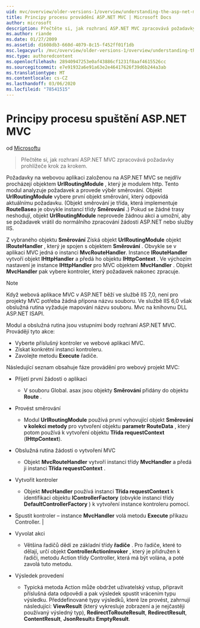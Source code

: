 ```yaml
---
uid: mvc/overview/older-versions-1/overview/understanding-the-asp-net-mvc-execution-process
title: Principy procesu provádění ASP.NET MVC | Microsoft Docs
author: microsoft
description: Přečtěte si, jak rozhraní ASP.NET MVC zpracovává požadavky prohlížeče krok za krokem.
ms.author: riande
ms.date: 01/27/2009
ms.assetid: d1608db3-660d-4079-8c15-f452ff01f1db
msc.legacyurl: /mvc/overview/older-versions-1/overview/understanding-the-asp-net-mvc-execution-process
msc.type: authoredcontent
ms.openlocfilehash: 28940947253e0af43886cf1231f8aaf4615526cc
ms.sourcegitcommit: e7e91932a6e91a63e2e46417626f39d6b244a3ab
ms.translationtype: MT
ms.contentlocale: cs-CZ
ms.lasthandoff: 03/06/2020
ms.locfileid: "78541515"
---
```

# <a name="understanding-the-aspnet-mvc-execution-process"></a>Principy procesu spuštění ASP.NET MVC

od [Microsoftu](https://github.com/microsoft)

> Přečtěte si, jak rozhraní ASP.NET MVC zpracovává požadavky prohlížeče krok za krokem.

Požadavky na webovou aplikaci založenou na ASP.NET MVC se nejdřív procházejí objektem **UrlRoutingModule** , který je modulem http. Tento modul analyzuje požadavek a provede výběr směrování. Objekt **UrlRoutingModule** vybere první objekt směrování, který odpovídá aktuálnímu požadavku. (Objekt směrování je třída, která implementuje **RouteBase**a je obvykle instancí třídy **Směrování** .) Pokud se žádné trasy neshodují, objekt **UrlRoutingModule** neprovede žádnou akci a umožní, aby se požadavek vrátil do normálního zpracování žádosti ASP.NET nebo služby IIS.

Z vybraného objektu **Směrování** Získá objekt **UrlRoutingModule** objekt **IRouteHandler** , který je spojen s objektem **Směrování** . Obvykle se v aplikaci MVC jedná o instanci **MvcRouteHandler**. Instance **IRouteHandler** vytvoří objekt **IHttpHandler** a předá ho objektu **IHttpContext** . Ve výchozím nastavení je instance **IHttpHandler** pro MVC objektem **MvcHandler** . Objekt **MvcHandler** pak vybere kontroler, který požadavek nakonec zpracuje.

> [!NOTE]
> Když webová aplikace MVC v ASP.NET běží ve službě IIS 7,0, není pro projekty MVC potřeba žádná přípona názvu souboru. Ve službě IIS 6,0 však obslužná rutina vyžaduje mapování názvu souboru. Mvc na knihovnu DLL ASP.NET ISAPI.

Modul a obslužná rutina jsou vstupními body rozhraní ASP.NET MVC. Provádějí tyto akce:

- Vyberte příslušný kontroler ve webové aplikaci MVC.
- Získat konkrétní instanci kontroleru.
- Zavolejte metodu **Execute** řadiče.

Následující seznam obsahuje fáze provádění pro webový projekt MVC:

- Přijetí první žádosti o aplikaci 

    - V souboru Global. asax jsou objekty **Směrování** přidány do objektu **Route** .
- Provést směrování 

    - Modul **UrlRoutingModule** používá první vyhovující objekt **Směrování** **v kolekci metody** pro vytvoření objektu **parametr RouteData** , který potom používá k vytvoření objektu **Třída requestContext** (**IHttpContext**).
- Obslužná rutina žádosti o vytvoření MVC 

    - Objekt **MvcRouteHandler** vytvoří instanci třídy **MvcHandler** a předá ji instanci **Třída requestContext** .
- Vytvořit kontroler 

    - Objekt **MvcHandler** používá instanci **Třída requestContext** k identifikaci objektu **IControllerFactory** (obvykle instancí třídy **DefaultControllerFactory** ) k vytvoření instance kontroleru pomocí.
- Spustit kontroler – instance **MvcHandler** volá metodu **Execute** příkazu Controller. |
- Vyvolat akci 

    - Většina řadičů dědí ze základní třídy **řadiče** . Pro řadiče, které to dělají, určí objekt **ControllerActionInvoker** , který je přidružen k řadiči, metodu Action třídy Controller, která má být volána, a poté zavolá tuto metodu.
- Výsledek provedení 

    - Typická metoda Action může obdržet uživatelský vstup, připravit příslušná data odpovědi a pak výsledek spustit vrácením typu výsledku. Předdefinované typy výsledků, které lze provést, zahrnují následující: **ViewResult** (který vykresluje zobrazení a je nejčastěji používaný výsledný typ), **RedirectToRouteResult**, **RedirectResult**, **ContentResult**, **JsonResult**a **EmptyResult**.
